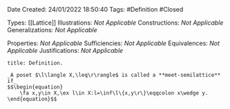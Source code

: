 <br />
<br />

Date Created: 24/01/2022 18:50:40
Tags: #Definition #Closed 

Types: [[Lattice]]
Illustrations: _Not Applicable_ 
Constructions: _Not Applicable_
Generalizations: _Not Applicable_

Properties: _Not Applicable_
Sufficiencies: _Not Applicable_
Equivalences: _Not Applicable_
Justifications: _Not Applicable_

``` ad-Definition
title: Definition.

_A poset $\l\langle X,\leq\r\rangle$ is called a **meet-semilattice** if_
$$\begin{equation}
    \fa x,y\in X,\ex l\in X:l=\inf\l\{x,y\r\}\eqqcolon x\wedge y.
\end{equation}$$

```
